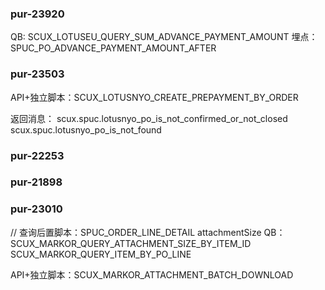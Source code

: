

### pur-23920

QB: SCUX_LOTUSEU_QUERY_SUM_ADVANCE_PAYMENT_AMOUNT
埋点：SPUC_PO_ADVANCE_PAYMENT_AMOUNT_AFTER

### pur-23503

API+独立脚本：SCUX_LOTUSNYO_CREATE_PREPAYMENT_BY_ORDER

返回消息：
scux.spuc.lotusnyo_po_is_not_confirmed_or_not_closed
scux.spuc.lotusnyo_po_is_not_found



### pur-22253


### pur-21898


### pur-23010


// 查询后置脚本：SPUC_ORDER_LINE_DETAIL
attachmentSize
QB：SCUX_MARKOR_QUERY_ATTACHMENT_SIZE_BY_ITEM_ID
SCUX_MARKOR_QUERY_ITEM_BY_PO_LINE

API+独立脚本：SCUX_MARKOR_ATTACHMENT_BATCH_DOWNLOAD
